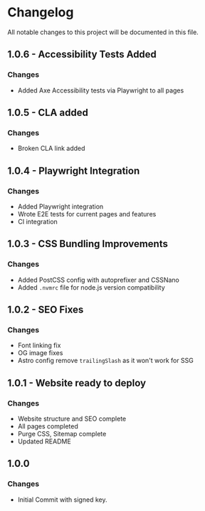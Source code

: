 # Changelog

All notable changes to this project will be documented in this file.

## 1.0.6 - Accessibility Tests Added
### Changes
- Added Axe Accessibility tests via Playwright to all pages

## 1.0.5 - CLA added
### Changes
- Broken CLA link added

## 1.0.4 - Playwright Integration
### Changes
- Added Playwright integration
- Wrote E2E tests for current pages and features
- CI integration

## 1.0.3 - CSS Bundling Improvements
### Changes
- Added PostCSS config with autoprefixer and CSSNano
- Added `.nvmrc` file for node.js version compatibility

## 1.0.2 - SEO Fixes
### Changes
- Font linking fix
- OG image fixes
- Astro config remove `trailingSlash` as it won't work for SSG

## 1.0.1 - Website ready to deploy
### Changes
- Website structure and SEO complete
- All pages completed
- Purge CSS, Sitemap complete
- Updated README

## 1.0.0
### Changes
- Initial Commit with signed key.